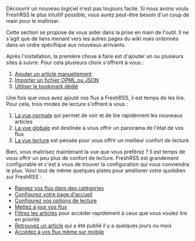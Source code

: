 Découvrir un nouveau logiciel n'est pas toujours facile. Si nous avons voulu FreshRSS le plus intuitif possible, vous aurez peut-être besoin d'un coup de main pour le maîtriser.

Cette section se propose de vous aider dans la prise en main de l'outil. Il ne s'agit que de liens menant vers les autres pages du wiki mais ordonnés dans un ordre spécifique aux nouveaux arrivants.

Après l'installation, la première chose à faire est d'ajouter un ou plusieurs sites à suivre. Pour cela plusieurs choix s'offrent à vous :

 1.  [Ajouter un article manuellement](/fr/Documentation_utilisateurs/Abonnements/Ajouter_un_flux)
 2.  [Importer un fichier OPML ou JSON](/fr/Documentation_utilisateurs/Abonnements/Import_et_export)
 3.  [Utiliser le bookmark dédié](/fr/Documentation_utilisateurs/Abonnements/Utiliser_le_bookmark)

Une fois que vous avez ajouté vos flux à FreshRSS, il est temps de les lire. Pour cela, trois modes de lecture s'offrent à vous :

 1.  [La vue normale](/fr/Documentation_utilisateurs/La_vue_principale/La_vue_normale) qui permet de voir et de lire rapidement les nouveaux articles
 2.  [La vue globale](/fr/Documentation_utilisateurs/La_vue_principale/La_vue_globale) est destinée à vous offrir un panorama de l'état de vos flux
 3.  [La vue lecture](/fr/Documentation_utilisateurs/La_vue_principale/La_vue_lecture) est pensée pour vous offrir un meilleur confort de lecture

Bien, vous maitrisez maintenant la vue que vous préférez ? Il est temps de vous offrir un peu plus de confort de lecture. FreshRSS est grandement configurable et c'est à vous de trouver la configuration qui vous conviendra le plus. Voici tout de même quelques pistes pour améliorer votre quotidien sur FreshRSS :

* [Rangez vos flux dans des catégories](/fr/Documentation_utilisateurs/Abonnements/Organisation_des_flux)
* [Configurez votre page d'accueil](/fr/Documentation_utilisateurs/Configuration/Personnaliser_la_vue)
* [Configurez vos options de lecture](/fr/Documentation_utilisateurs/Configuration/Options_de_lecture)
* [Mettez à jour vos flux](/fr/Documentation_utilisateurs/La_vue_principale/Rafraîchir_les_flux)
* [Filtrez les articles](/fr/Documentation_utilisateurs/La_vue_principale/Filtrer_les_articles) pour accéder rapidement à ceux que vous voulez lire en priorité
* [Retrouvez un article](/fr/Documentation_utilisateurs/La_vue_principale/Rechercher_des_articles) qui a été publié il y a quelques jours ou mois
* [Accédez à vos flux même sur mobile](/fr/Documentation_utilisateurs/Accès_mobile)
